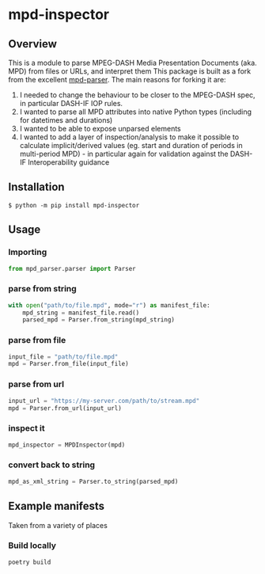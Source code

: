 # mpd-inspector

## Overview
This is a module to parse MPEG-DASH Media Presentation Documents (aka. MPD) from files or URLs, and interpret them
This package is built as a fork from the excellent [mpd-parser](https://github.com/avishaycohen/mpd-parser/tree/main). The main reasons for forking it are:
1. I needed to change the behaviour to be closer to the MPEG-DASH spec, in particular DASH-IF IOP rules.
1. I wanted to parse all MPD attributes into native Python types (including for datetimes and durations)
2. I wanted to be able to expose unparsed elements
3. I wanted to add a layer of inspection/analysis to make it possible to calculate implicit/derived values (eg. start and duration of periods in multi-period MPD) - in particular again for validation against the DASH-IF Interoperability guidance


## Installation
```shell
$ python -m pip install mpd-inspector
```

## Usage
### Importing

```python
from mpd_parser.parser import Parser
```
### parse from string
```python
with open("path/to/file.mpd", mode="r") as manifest_file:
    mpd_string = manifest_file.read()
    parsed_mpd = Parser.from_string(mpd_string)
```

### parse from file
```python
input_file = "path/to/file.mpd"
mpd = Parser.from_file(input_file)
```

### parse from url
```python
input_url = "https://my-server.com/path/to/stream.mpd"
mpd = Parser.from_url(input_url)
```

### inspect it
```python
mpd_inspector = MPDInspector(mpd)
```

### convert back to string
```python
mpd_as_xml_string = Parser.to_string(parsed_mpd)
```

## Example manifests
Taken from a variety of places

### Build locally
```shell
poetry build
```
